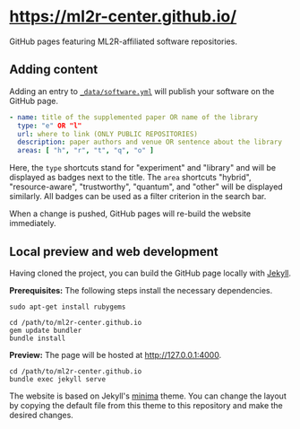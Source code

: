 # https://ml2r-center.github.io/

GitHub pages featuring ML2R-affiliated software repositories.

## Adding content

Adding an entry to [`_data/software.yml`](https://github.com/ML2R-center/ML2R-center.github.io/blob/main/_data/software.yml) will publish your software on the GitHub page.

```yaml
- name: title of the supplemented paper OR name of the library
  type: "e" OR "l"
  url: where to link (ONLY PUBLIC REPOSITORIES)
  description: paper authors and venue OR sentence about the library
  areas: [ "h", "r", "t", "q", "o" ]
```

Here, the `type` shortcuts stand for "experiment" and "library" and will be displayed as badges next to the title. The `area` shortcuts "hybrid", "resource-aware", "trustworthy", "quantum", and "other" will be displayed similarly. All badges can be used as a filter criterion in the search bar.

When a change is pushed, GitHub pages will re-build the website immediately.


## Local preview and web development

Having cloned the project, you can build the GitHub page locally with [Jekyll](https://jekyllrb.com/). 

**Prerequisites:** The following steps install the necessary dependencies.

```
sudo apt-get install rubygems

cd /path/to/ml2r-center.github.io
gem update bundler
bundle install
```

**Preview:** The page will be hosted at http://127.0.0.1:4000.

```
cd /path/to/ml2r-center.github.io
bundle exec jekyll serve
```

The website is based on Jekyll's [minima](https://github.com/jekyll/minima) theme. You can change the layout by copying the default file from this theme to this repository and make the desired changes.
